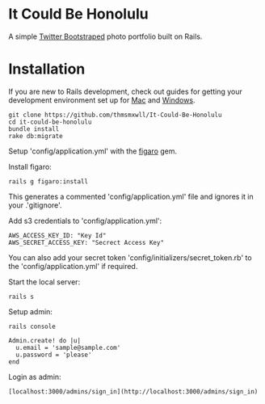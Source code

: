 It Could Be Honolulu
====================
A simple [Twitter Bootstraped](http://twitter.github.com/bootstrap/) photo portfolio built on Rails.

Installation
============

If you are new to Rails development, check out guides for getting your development environment set up for [Mac](http://astonj.com/tech/setting-up-a-ruby-dev-enviroment-on-lion/) and [Windows](http://jelaniharris.com/2011/installing-ruby-on-rails-3-in-windows/).

    git clone https://github.com/thmsmxwll/It-Could-Be-Honolulu
    cd it-could-be-honolulu
    bundle install
    rake db:migrate

Setup 'config/application.yml' with the [figaro](https://github.com/laserlemon/figaro) gem. 

Install figaro:

    rails g figaro:install

This generates a commented 'config/application.yml' file and ignores it in your .'gitignore'.

Add s3 credentials to 'config/application.yml': 

    AWS_ACCESS_KEY_ID: "Key Id"
    AWS_SECRET_ACCESS_KEY: "Secrect Access Key"

You can also add your secret token 'config/initializers/secret_token.rb' to the 'config/application.yml' if required.

Start the local server:

    rails s

Setup admin:

    rails console

    Admin.create! do |u|
      u.email = 'sample@sample.com'
      u.password = 'please'
    end

Login as admin: 

    [localhost:3000/admins/sign_in](http://localhost:3000/admins/sign_in)


    
